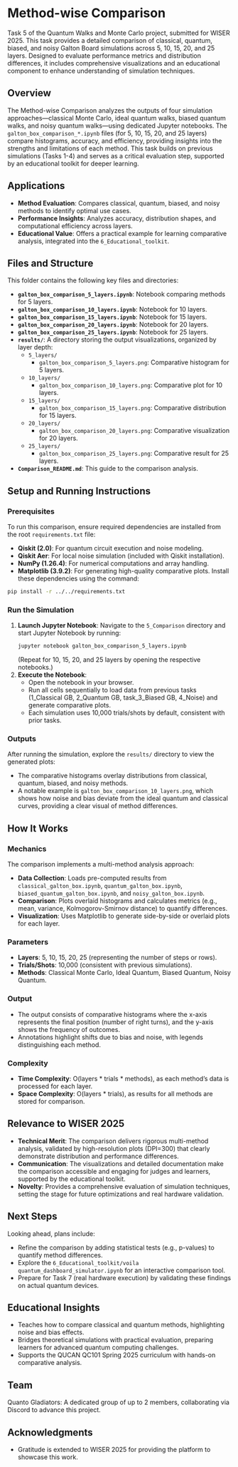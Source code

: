 # Method-wise Comparison

Task 5 of the Quantum Walks and Monte Carlo project, submitted for WISER 2025. This task provides a detailed comparison of classical, quantum, biased, and noisy Galton Board simulations across 5, 10, 15, 20, and 25 layers. Designed to evaluate performance metrics and distribution differences, it includes comprehensive visualizations and an educational component to enhance understanding of simulation techniques.

## Overview

The Method-wise Comparison analyzes the outputs of four simulation approaches—classical Monte Carlo, ideal quantum walks, biased quantum walks, and noisy quantum walks—using dedicated Jupyter notebooks. The `galton_box_comparison_*.ipynb` files (for 5, 10, 15, 20, and 25 layers) compare histograms, accuracy, and efficiency, providing insights into the strengths and limitations of each method. This task builds on previous simulations (Tasks 1-4) and serves as a critical evaluation step, supported by an educational toolkit for deeper learning.

## Applications

- **Method Evaluation**: Compares classical, quantum, biased, and noisy methods to identify optimal use cases.
- **Performance Insights**: Analyzes accuracy, distribution shapes, and computational efficiency across layers.
- **Educational Value**: Offers a practical example for learning comparative analysis, integrated into the `6_Educational_toolkit`.

## Files and Structure

This folder contains the following key files and directories:

- **`galton_box_comparison_5_layers.ipynb`**: Notebook comparing methods for 5 layers.
- **`galton_box_comparison_10_layers.ipynb`**: Notebook for 10 layers.
- **`galton_box_comparison_15_layers.ipynb`**: Notebook for 15 layers.
- **`galton_box_comparison_20_layers.ipynb`**: Notebook for 20 layers.
- **`galton_box_comparison_25_layers.ipynb`**: Notebook for 25 layers.
- **`results/`**: A directory storing the output visualizations, organized by layer depth:
  - `5_layers/`
    - `galton_box_comparison_5_layers.png`: Comparative histogram for 5 layers.
  - `10_layers/`
    - `galton_box_comparison_10_layers.png`: Comparative plot for 10 layers.
  - `15_layers/`
    - `galton_box_comparison_15_layers.png`: Comparative distribution for 15 layers.
  - `20_layers/`
    - `galton_box_comparison_20_layers.png`: Comparative visualization for 20 layers.
  - `25_layers/`
    - `galton_box_comparison_25_layers.png`: Comparative result for 25 layers.
- **`Comparison_README.md`**: This guide to the comparison analysis.

## Setup and Running Instructions

### Prerequisites

To run this comparison, ensure required dependencies are installed from the root `requirements.txt` file:
- **Qiskit (2.0)**: For quantum circuit execution and noise modeling.
- **Qiskit Aer**: For local noise simulation (included with Qiskit installation).
- **NumPy (1.26.4)**: For numerical computations and array handling.
- **Matplotlib (3.9.2)**: For generating high-quality comparative plots.
Install these dependencies using the command:
```bash
pip install -r ../../requirements.txt
```

### Run the Simulation

1. **Launch Jupyter Notebook**:
   Navigate to the `5_Comparison` directory and start Jupyter Notebook by running:
   ```bash
   jupyter notebook galton_box_comparison_5_layers.ipynb
   ```
   (Repeat for 10, 15, 20, and 25 layers by opening the respective notebooks.)
2. **Execute the Notebook**:
   - Open the notebook in your browser.
   - Run all cells sequentially to load data from previous tasks (1_Classical GB, 2_Quantum GB, task_3_Biased GB, 4_Noise) and generate comparative plots.
   - Each simulation uses 10,000 trials/shots by default, consistent with prior tasks.

### Outputs

After running the simulation, explore the `results/` directory to view the generated plots:
- The comparative histograms overlay distributions from classical, quantum, biased, and noisy methods.
- A notable example is `galton_box_comparison_10_layers.png`, which shows how noise and bias deviate from the ideal quantum and classical curves, providing a clear visual of method differences.

## How It Works

### Mechanics

The comparison implements a multi-method analysis approach:
- **Data Collection**: Loads pre-computed results from `classical_galton_box.ipynb`, `quantum_galton_box.ipynb`, `biased_quantum_galton_box.ipynb`, and `noisy_galton_box.ipynb`.
- **Comparison**: Plots overlaid histograms and calculates metrics (e.g., mean, variance, Kolmogorov-Smirnov distance) to quantify differences.
- **Visualization**: Uses Matplotlib to generate side-by-side or overlaid plots for each layer.

### Parameters

- **Layers**: 5, 10, 15, 20, 25 (representing the number of steps or rows).
- **Trials/Shots**: 10,000 (consistent with previous simulations).
- **Methods**: Classical Monte Carlo, Ideal Quantum, Biased Quantum, Noisy Quantum.

### Output

- The output consists of comparative histograms where the x-axis represents the final position (number of right turns), and the y-axis shows the frequency of outcomes.
- Annotations highlight shifts due to bias and noise, with legends distinguishing each method.

### Complexity

- **Time Complexity**: O(layers * trials * methods), as each method’s data is processed for each layer.
- **Space Complexity**: O(layers * trials), as results for all methods are stored for comparison.

## Relevance to WISER 2025

- **Technical Merit**: The comparison delivers rigorous multi-method analysis, validated by high-resolution plots (DPI=300) that clearly demonstrate distribution and performance differences.
- **Communication**: The visualizations and detailed documentation make the comparison accessible and engaging for judges and learners, supported by the educational toolkit.
- **Novelty**: Provides a comprehensive evaluation of simulation techniques, setting the stage for future optimizations and real hardware validation.

## Next Steps

Looking ahead, plans include:
- Refine the comparison by adding statistical tests (e.g., p-values) to quantify method differences.
- Explore the `6_Educational_toolkit/voila quantum_dashboard_simulator.ipynb` for an interactive comparison tool.
- Prepare for Task 7 (real hardware execution) by validating these findings on actual quantum devices.

## Educational Insights

- Teaches how to compare classical and quantum methods, highlighting noise and bias effects.
- Bridges theoretical simulations with practical evaluation, preparing learners for advanced quantum computing challenges.
- Supports the QUCAN QC101 Spring 2025 curriculum with hands-on comparative analysis.

## Team

Quanto Gladiators: A dedicated group of up to 2 members, collaborating via Discord to advance this project.

## Acknowledgments

- Gratitude is extended to WISER 2025 for providing the platform to showcase this work.



